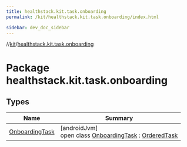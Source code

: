 ```yaml
---
title: healthstack.kit.task.onboarding
permalink: /kit/healthstack.kit.task.onboarding/index.html

sidebar: dev_doc_sidebar
---
```

//[kit](../../kit.html)/[healthstack.kit.task.onboarding](index.html)



# Package healthstack.kit.task.onboarding



## Types


| Name | Summary |
|---|---|
| [OnboardingTask](-onboarding-task/index.html) | [androidJvm]<br>open class [OnboardingTask](-onboarding-task/index.html) : [OrderedTask](../healthstack.kit.task.base/-ordered-task/index.html) |

